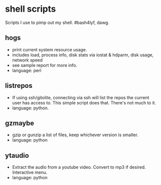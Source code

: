 # shell scripts 
Scripts I use to pimp out my shell. #bash4lyf, dawg. 

## hogs

- print current system resource usage.
- includes load, process info, disk stats via iostat & hdparm, disk usage, network speed
- see sample report for more info.
- language: perl

## listrepos

- If using ssh/gitolite, connecting via ssh will list the repos the current user has access to. This simple script does that.  There's not much to it.
- language: python.

## gzmaybe

- gzip or gunzip a list of files, keep whichever version is smaller.
- language: python

## ytaudio
- Extract the audio from a youtube video.  Convert to mp3 if desired.  Interactive menu.
- language: python
